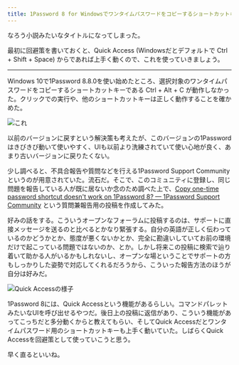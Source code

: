 ```yaml
---
title: 1Password 8 for Windowsでワンタイムパスワードをコピーするショートカットキーが動かない件
---
```

なろう小説みたいなタイトルになってしまった。

最初に回避策を書いておくと、Quick Access (Windowsだとデフォルトで Ctrl + Shift + Space) からであれば上手く動くので、これを使っていきましょう。

* * *

Windows 10で1Password 8.8.0を使い始めたところ、選択対象のワンタイムパスワードをコピーするショートカットキーである Ctrl + Alt + C が動作しなかった。クリックでの実行や、他のショートカットキーは正しく動作することを確かめた。

![](https://lh3.googleusercontent.com/docs/ADP-6oEFhorC2kTdDUTKnYCZGAgAfu-bnHUjazT3nf96zQFWSBbrP2VhNSDGuwlbzsp93NSla5lDoiKExcyWeWd5mTccQ7SfBqFRYQrxfRi55Ib_yRexfgcyMo0O4DmifMBr1pC1bf2fyBRGKkFS3YGyqzIXR8tVIlBIOdBCi4evGMlWSYZg1TWSszpTtrdMDPtZl_2DpSzJ2LFM659aLw9fW84bqdPqWkFNYo0Kb2mgXTaQsBLDh3kOkdtqV0A3m0qT7E9d5xtHhyurwdzanRyn2yi1w4huAkzapHsTxZj5jr1ZERfCezydWhu1slt41RkGl2YVe_2P9Yzlqw0bdnt2_T5VUCPaUGyTIIOdUetKxMeelUbCXmPGB0ocq_VrPWIBmU9x1MhoQk6WCDk4KvzvPb1MkWGToNpAfpp2zN2Jbjn5GcKANeRAS3RZqXgtJEainhtxk6iDNy2Dl0msC9BOOxZ91YCX-VV0jVGifLHKTANV65cKaVqWiPOgvMjtMgxoGX_oAZVFLP46tK1FLqu16r9gJSKhaA7FhAJAO0qmsGKIWHkLnXYuryCRTH3prk-x7B7mmRJmH8lJhhkjkmMkaPF9ygTJtoRa68f_b6RwjlmOazkvE_u5NebdvYrP4XbRXagjKvDDTL7vQwOnIYxcpwh5PzQhOmr45Djtkx-qVQPDEnugWb7DpKfJ0V9_Q33HO3AiH9x68m71Zt117dtbPHD82354AkT2bomq7C6Vr5BHF5_TbSXCY87XubMA2CLjq4P0cyqVKZVP8a7BdISLBkrc5cPjXpsoR5UEadHrzKPNV2RK51yimk9BrwIv-g2dsmjS0_Q2PN3w1KqX2yWxlTgpBaISMGT9D4FHzk5zWVIniIwNakWtEgor9gMIKQxncPLdW_lTzFKuH0nTwTj7_djrjfJcfxcLmgB5EHIi6Kuk6APM3xu59iXzc3eVFrn25pUv8vzlfVfDEM6CcwQmhMqL_GgjgGCoPAF15YkRHd8sbiJzDZvUPZ5zDJfUoKr_mUA5zl2BFk3N1hyUVFN_Ycts4h9PAW7TT6odG6dyKcUcmiukxa5eT9Du4QXaJ_BaZEgwPELPAyHYG3ufKPA_9g_SCsJ3spDjeLvUUUXTUfbDmiwrYU-qAtSJHeWK3LEo13T61nWUQrKqOpPp8ce3kjO6LsPSoaNJ8MhzTYbdWH7hZFZt7uiZd0XFUkKVOoYh_-NFgL2FuvA48UX0YTKa2K9-bxoxMaj6wHCn_GxBFd5eizzgzw "これ")

以前のバージョンに戻すという解決策も考えたが、このバージョンの1Passwordはきびきび動いて使いやすく、UIも以前より洗練されていて使い心地が良く、あまり古いバージョンに戻りたくない。

少し調べると、不具合報告や質問などを行える1Password Support Communityというのが用意されていた。流石だ。そこで、このコミュニティに登録し、同じ問題を報告している人が既に居ないか念のため調べた上で、[Copy one-time password shortcut doesn't work on 1Password 8? — 1Password Support Community](https://1password.community/discussion/comment/649927) という質問兼報告用の投稿を作成してみた。

好みの話をする。こういうオープンなフォーラムに投稿するのは、サポートに直接メッセージを送るのと比べるとかなり緊張する。自分の英語が正しく伝わっているのかどうかとか、態度が悪くないかとか、完全に勘違いしていてお前の環境だけで起こっている問題ではないのか、とか。しかし将来この投稿に検索で辿り着いて助かる人がいるかもしれないし、オープンな場ということでサポートの方もしっかりした姿勢で対応してくれるだろうから、こういった報告方法のほうが自分は好みだ。

![](https://lh3.googleusercontent.com/docs/ADP-6oH1-e6NO12ffckstHhs6j8KUuLA9Hidg5e7eFpRvcAxhshyqvtZW2A2uaXHKZIwRsqJVLgtwBBKNnHwlai4-YW-ez--LO5kBULwvbEUOPOLVOZPYoODuBRtgE0fNfqsLImUyHpt16Hvgs1Hu1GRKiJ6cAnPdqoPetYf7tQO89eYQ1dBaV0KvmIaEszyinf5pauG32ZWRJ0Q_66De0hZPLb65fZmqpt22brFilzA0P4iJK1CnX8VzV8LKH7p0UB9BcwZ_mTSqkRCV1Nx3toW8um0x8kQchE8_MIyZ2Zv850Qh23hYDpI6gOf6bl_fHjJY5zhb09olfrDoI9KZfpNhWcFV0s8NL21xBWZi93WmsPhrT42emsQ6_h3zXOJ0wZWpV1LSGNCwb5yasebsUhBx-3GMvdx3NFUJXBvJXAgegqonl4mXNnWzEdlAxjpH7YcjqfTq9GfAB9R3eHgK8MW0uzvFnTp2ZVVdRuCZ2DiFBhSumXfwLqd_TBWBtycyf-XRQobJETf1k12nw6ZJsbPFIOmAjCin2fyo9A7Vmcy0q5ARi9xbg2d_BfW9v4LwBn8pnqZ8FYNzZ40jr-S3r8n3BNzXdnY6rMjuXQQO5BOI_2JjZRgmrdBgJFtCCLHEwUCM3CNfVUgXHf8BgU8U6EQeF5pb2C9gK1YnK2NIOEFzAKqWJy8X8VNvcxnpklJt-caeI0xVP2Hk_2aq5chxKcj3B9BHfef7vsna0w2U39c8d51JpDMUbEiPGURkIYieJS7gKPvYZ9taf0LqYqn5FMo8nvqI4mlSzDqwjEUAsI77dgfTcHxq_Q-9BekndtqyIRBt8_EXtqzIU0J8DGJtdiJeDKrvagZM7vEiF0Q1XtkoWNuLjQ-KZclZSn9yZ_h3MgUTJF4PQqqwj3SZXB_3VSjzN_hL1CvtEe1NqQ9vKuwwmbBtu-RYdTfW1EkOmxR76RiV1IH3jrtED_a2lsNPGxba5vS46z9Z1R1-HAvZRfwvVVaOUt-TahXyqBXvKRxG-QC0dfPAIw6ZpUwfL-yDnUB1P5VXBRDKhI9MybS3poIf3-iAWtZ7l2WFbCEMf1ne0VbNmqFIJMeOtGOQUzsPzXikDL4yZuWP3Au1EYxlnXVIDxUymNBaCSYaEFFcS7wxdLL-IorvrylU9j1xYR79yowTgJCFIJ_qjMKH-QIMw7x0fbi2A6tvy2sMIOH-EccCij71d36T0U-8BmcRgz8xK27P3fYqFM5gGEBaoVwuYKDcLzdwgm6YA "Quick Accessの様子")

1Password 8には、Quick Accessという機能があるらしい。コマンドパレットみたいなUIを呼び出せるやつだ。後日上の投稿に返信があり、こういう機能があってこっちだと多分動くからと教えてもらい、そしてQuick Accessだとワンタイムパスワード用のショートカットキーも上手く動いていた。しばらくQuick Accessを回避策として使っていこうと思う。

早く直るといいね。
